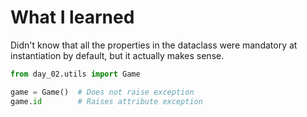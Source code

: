 # What I learned

Didn't know that all the properties in the dataclass were mandatory at instantiation by default, but it actually makes sense.

```python
from day_02.utils import Game

game = Game()  # Does not raise exception
game.id        # Raises attribute exception
```
